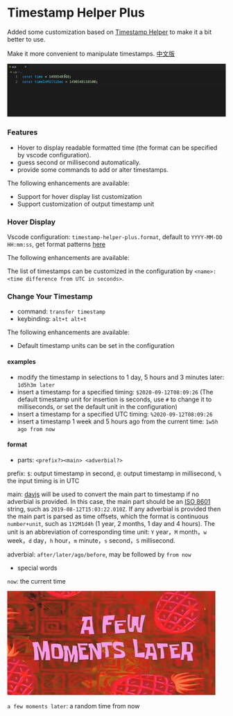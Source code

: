 # Timestamp Helper Plus

Added some customization based on [Timestamp Helper](https://github.com/kovarxu/vscode-timestamp-helper) to make it a bit better to use.

Make it more convenient to manipulate timestamps. [中文版](./README_CN.md)

![example.gif](./example.gif)

### Features

- Hover to display readable formatted time (the format can be specified by vscode configuration).
- guess second or millisecond automatically.
- provide some commands to add or alter timestamps.

The following enhancements are available:

- Support for hover display list customization
- Support customization of output timestamp unit

### Hover Display

Vscode configuration: `timestamp-helper-plus.format`, default to `YYYY-MM-DD HH:mm:ss`, get format patterns [here](https://dayjs.gitee.io/docs/en/display/format)

The following enhancements are available:

The list of timestamps can be customized in the configuration by `<name>:<time difference from UTC in seconds>`.

### Change Your Timestamp

* command: `transfer timestamp`
* keybinding: `alt+t alt+t`

The following enhancements are available:

- Default timestamp units can be set in the configuration

#### examples

* modify the timestamp in selections to 1 day, 5 hours and 3 minutes later: `1d5h3m later`
* insert a timestamp for a specified timing: `$2020-09-12T08:09:26` (The default timestamp unit for insertion is seconds, use `#` to change it to milliseconds, or set the default unit in the configuration)
* insert a timestamp for a specified UTC timing: `%2020-09-12T08:09:26`
* insert a timestamp 1 week and 5 hours ago from the current time: `1w5h ago from now`

#### format

* parts: `<prefix?><main> <adverbial?>`

prefix: `$`: output timestamp in second, `@`: output timestamp in millisecond, `%` the input timing is in UTC

main: [dayjs](https://dayjs.gitee.io/docs/en/parse/string) will be used to convert the main part to timestamp if no adverbial is provided. In this case, the main part should be an [ISO 8601](https://en.wikipedia.org/wiki/ISO_8601) string, such as `2019-08-12T15:03:22.010Z`. If any adverbial is provided then the main part is parsed as time offsets, which the format is continuous `number+unit`, such as `1Y2M1d4h` (1 year, 2 months, 1 day and 4 hours). The unit is an abbreviation of corresponding time unit: `Y` year，`M` month，`w` week，`d` day，`h` hour，`m` minute，`s` second，`S` millisecond.

adverbial: `after/later/ago/before`, may be followed by `from now`

* special words

`now`: the current time

![pic.jpg](./pic.jpg)

`a few moments later`: a random time from now

